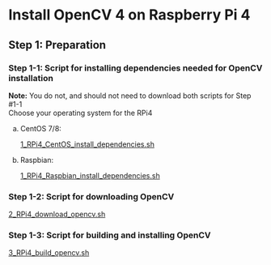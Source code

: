 
# Install OpenCV 4 on Raspberry Pi 4
## Step 1: Preparation
### Step 1-1: Script for installing dependencies needed for OpenCV installation
**Note:** You do not, and should not need to download both scripts for Step #1-1  
Choose your operating system for the RPi4  
<ol type="a">
  <li>CentOS 7/8:  
    
[1_RPi4_CentOS_install_dependencies.sh](1_RPi4_CentOS_install_dependencies.sh)  </li>
  <li>Raspbian:  

[1_RPi4_Raspbian_install_dependencies.sh](1_RPi4_Raspbian_install_dependencies.sh)</li>
</ol>

### Step 1-2: Script for downloading OpenCV
[2_RPi4_download_opencv.sh](2_RPi4_download_opencv.sh)

### Step 1-3: Script for building and installing OpenCV
[3_RPi4_build_opencv.sh](3_RPi4_build_opencv.sh)

